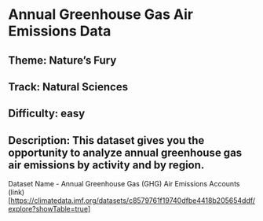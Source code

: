
# Annual Greenhouse Gas Air Emissions Data
## Theme: Nature’s Fury
## Track: Natural Sciences
## Difficulty: easy
## Description: This dataset gives you the opportunity to analyze annual greenhouse gas air emissions by activity and by region. 
Dataset Name - Annual Greenhouse Gas (GHG) Air Emissions Accounts
(link)[https://climatedata.imf.org/datasets/c8579761f19740dfbe4418b205654ddf/explore?showTable=true]



